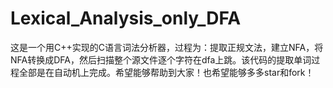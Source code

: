 # Lexical_Analysis_only_DFA

这是一个用C++实现的C语言词法分析器，过程为：提取正规文法，建立NFA，将NFA转换成DFA，然后扫描整个源文件逐个字符在dfa上跳。该代码的提取单词过程全部是在自动机上完成。希望能够帮助到大家！也希望能够多多star和fork！